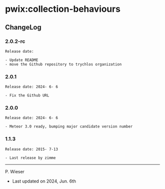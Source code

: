 # pwix:collection-behaviours

## ChangeLog

### 2.0.2-rc

    Release date:

    - Update README
    - move the Github repository to trychlos organization

### 2.0.1

    Release date: 2024- 6- 6

    - Fix the Github URL

### 2.0.0

    Release date: 2024- 6- 6

    - Meteor 3.0 ready, bumping major candidate version number

### 1.1.3

    Release date: 2015- 7-13

    - Last release by zimme

---
P. Wieser
- Last updated on 2024, Jun. 6th
